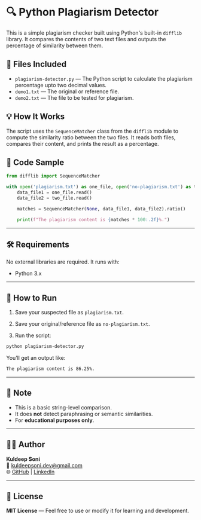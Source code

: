 # 🔍 Python Plagiarism Detector


This is a simple plagiarism checker built using Python's built-in `difflib` library. It compares the contents of two text files and outputs the percentage of similarity between them.

## 📁 Files Included

- `plagiarism-detector.py` — The Python script to calculate the plagiarism percentage upto two decimal values.
- `demo1.txt` — The original or reference file.
- `demo2.txt` — The file to be tested for plagiarism.

## 💡 How It Works

The script uses the `SequenceMatcher` class from the `difflib` module to compute the similarity ratio between the two files. It reads both files, compares their content, and prints the result as a percentage.

## 🧾 Code Sample

```python
from difflib import SequenceMatcher

with open('plagiarism.txt') as one_file, open('no-plagiarism.txt') as two_file:
    data_file1 = one_file.read()
    data_file2 = two_file.read()

    matches = SequenceMatcher(None, data_file1, data_file2).ratio()

    print(f"The plagiarism content is {matches * 100:.2f}%.")
```

---


## 🛠 Requirements

No external libraries are required. It runs with:

- Python 3.x

---

## 🚀 How to Run

1. Save your suspected file as `plagiarism.txt`.

2. Save your original/reference file as `no-plagiarism.txt`.

3. Run the script:

```bash
python plagiarism-detector.py
```

You’ll get an output like:

```bash
The plagiarism content is 86.25%.
```

---

## 📌 Note

- This is a basic string-level comparison.
- It does **not** detect paraphrasing or semantic similarities.
- For **educational purposes only**.

---

## 👨‍💻 Author

**Kuldeep Soni**  
📧 kuldeepsoni.dev@gmail.com  
🌐 [GitHub](https://github.com/justkuldeep) | [LinkedIn](https://www.linkedin.com/in/justkuldeep)

---

## 📄 License

**MIT License** — Feel free to use or modify it for learning and development.
